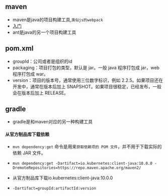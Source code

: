 ## maven
* maven是java的项目构建工具,`类似js的webpack`
* [入门]("https://juejin.cn/post/7051407711308627981")
* ant是java的另一个项目构建工具

## pom.xml
* groupId：公司或者是组织的id
* packaging：项目打包的类型，默认是 jar。一般 java 程序打包成 jar，web 程序打包成 war。
* version：项目的版本号，通常使用三位数字标识，例如 2.2.5。如果项目还在开发中，通常在版本后加上 SNAPSHOT。如果项目很稳定，已经发布，一般会在版本后加上 RELEASE。

## gradle
* gradle是和maven对应的另一种构建工具

#### 从官方制品库下载依赖
* `mvn dependency:get` 命令是用来`获取依赖项的 POM 文件`，并不用于下载实际的依赖 JAR 文件。
* `mvn dependency:get -Dartifact=io.kubernetes:client-java:10.0.0 -DremoteRepositories=https://repo.maven.apache.org/maven2/`
* 从官方制品库下载io.kubernetes:client-java:10.0.0

* `-Dartifact=groupId:artifactId:version`
